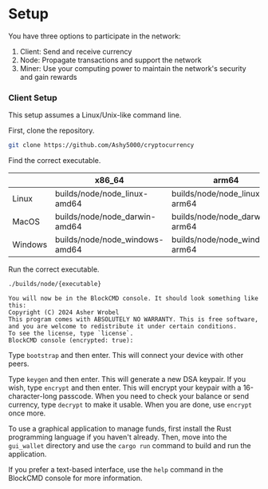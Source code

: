 # Setup
You have three options to participate in the network:
1. Client: Send and receive currency
2. Node: Propagate transactions and support the network
3. Miner: Use your computing power to maintain the network's security and gain
   rewards

### Client Setup
This setup assumes a Linux/Unix-like command line.

First, clone the repository.

```bash
git clone https://github.com/Ashy5000/cryptocurrency
```

Find the correct executable.

|         | x86_64                         | arm64                          | arm                          | 386                          |
| ------- | ------------------------------ | ------------------------------ | ---------------------------- | ---------------------------- |
| Linux   | builds/node/node_linux-amd64   | builds/node/node_linux-arm64   | builds/node/node_linux-arm   | builds/node/node_linux-386   |
| MacOS   | builds/node/node_darwin-amd64  | builds/node/node_darwin-arm64  | Combination not possible     | Combination not possible     |
| Windows | builds/node/node_windows-amd64 | builds/node/node_windows-arm64 | builds/node/node_windows-arm | builds/node/node_windows-386 |

Run the correct executable.

```bash
./builds/node/{executable}
```

```
You will now be in the BlockCMD console. It should look something like this:
Copyright (C) 2024 Asher Wrobel
This program comes with ABSOLUTELY NO WARRANTY. This is free software, and you are welcome to redistribute it under certain conditions.
To see the license, type `license`.
BlockCMD console (encrypted: true):
```

Type `bootstrap` and then enter. This will connect your device with other peers.

Type `keygen` and then enter. This will generate a new DSA keypair. If you wish, type `encrypt` and then enter. This will encrypt your keypair with a 16-character-long passcode. When you need to check your balance or send currency, type `decrypt` to make it usable. When you are done, use `encrypt` once more.

To use a graphical application to manage funds, first install the Rust programming language if you haven't already. Then, move into the `gui_wallet` directory and use the `cargo run` command to build and run the application.

If you prefer a text-based interface, use the `help` command in the BlockCMD console for more information.
